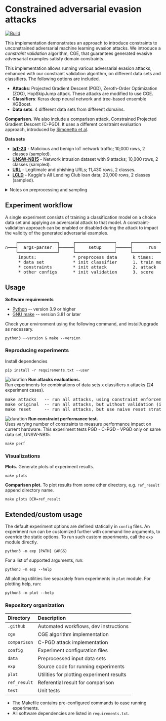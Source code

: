 # Constrained adversarial evasion attacks

[![Build](https://github.com/aucad/new-experiments/actions/workflows/build.yml/badge.svg)](https://github.com/aucad/new-experiments/actions/workflows/build.yml)

This implementation demonstrates an approach to introduce constraints to unconstrained adversarial machine learning evasion attacks.
We introduce a _constraint validation_ algorithm, CGE, that guarantees generated evasive adversarial examples satisfy domain constraints.

This implementation allows running various adversarial evasion attacks, enhanced with our constraint validation algorithm, on different data sets and classifiers.
The following options are included.

- **Attacks**: Projected Gradient Descent (PGD), Zeroth-Order Optimization (ZOO), HopSkipJump attack. These attacks are modified to use CGE.
- **Classifiers**: Keras deep neural network and tree-based ensemble XGBoost.
- **Data sets**: 4 different data sets from different domains.

**Comparison.** We also include a comparison attack, Constrained Projected Gradient Descent (C-PGD).
It uses a different constraint evaluation approach, introduced by [Simonetto et al](https://arxiv.org/abs/2112.01156).

**Data sets**

- [**IoT-23**](https://doi.org/10.5281/zenodo.4743746) - Malicious and benign IoT network traffic; 10,000 rows, 2 classes (sampled).
- [**UNSW-NB15**](https://doi.org/10.1109/MilCIS.2015.7348942) - Network intrusion dataset with 9 attacks; 10,000 rows, 2 classes (sampled). 
- [**URL**](https://doi.org/10.1016/j.engappai.2021.104347) - Legitimate and phishing URLs; 11,430 rows, 2 classes.
- [**LCLD**](https://www.kaggle.com/datasets/wordsforthewise/lending-club) - Kaggle's All Lending Club loan data; 20,000 rows, 2 classes (sampled).

<details>
<summary>Notes on preprocessing and sampling</summary>
<ul>
<li>The input data must be numeric and parse to a numeric type (<code>NULL</code> should be a null, not <code>-</code>, etc.).</li>
<li>Categorical attributes must be one-hot encoded.</li>
<li>Data sets should not be normalized, because this will be done automatically (otherwise the constraints must include manual scaling).</li>
<li>All data sets have 50/50 class label distribution.</li>
<li>The provided sampled data sets were generated by random sampling, without replacement, using Weka's supervised instance <a href="https://waikato.github.io/weka-blog/posts/2019-01-30-sampling/" target="_blank">SpreadSubsample</a>.</li>
</ul>
</details>

## Experiment workflow

A single experiment consists of training a classification model on a choice data set and applying an adversarial attack to that model. A constraint-validation approach can be enabled or disabled during the attack to impact the validity of the generated adversarial examples.

<pre>
    ┌───────────────┐     ┌───────────────┐     ┌───────────────┐     ┌───────────────┐ 
○───┤  args-parser  ├─────┤     setup     ├─────┤      run      ├─────┤      end      ├───◎
    └───────────────┘     └───────────────┘     └───────────────┘     └───────────────┘
     inputs:              * preprocess data      k times:                write result
     * data set           * init classifier      1. train model     
     * constraints        * init attack          2. attack
     * other configs      * init validation      3. score
</pre>

## Usage

**Software requirements**

* [Python](https://www.python.org/downloads/) -- version 3.9 or higher
* [GNU make](https://www.gnu.org/software/make/manual/make.html) -- version 3.81 or later

Check your environment using the following command, and install/upgrade as necessary.

```
python3 --version & make --version
```

### Reproducing experiments

Install dependencies

```
pip install -r requirements.txt --user
```

![duration](https://img.shields.io/badge/%F0%9F%95%92%2024%E2%80%9448%20hours/each-FFFF00?style=flat-square) **Run attacks evaluations.**   
Run experiments for combinations of data sets x classifiers x attacks (24 experiment cases). 

<pre>
make attacks   -- run all attacks, using constraint enforcement
make original  -- run all attacks, but without validation (ignore constraints).
make reset     -- run all attacks, but use naive reset strategy.
</pre>

![duration](https://img.shields.io/badge/%F0%9F%95%92%2030%20min%20%E2%80%94%203%20h-FFFF00?style=flat-square) **Run constraint performance test.**   
Uses varying number of constraints to measure performance impact on current hardware. 
This experiment tests PGD - C-PGD - VPGD only on same data set, UNSW-NB15.

```
make perf
```

### Visualizations

**Plots.** Generate plots of experiment results.

```
make plots
```

**Comparison plot.** To plot results from some other directory, e.g. `ref_result` append directory name.

```
make plots DIR=ref_result
```

## Extended/custom usage

The default experiment options are defined statically in `config` files.
An experiment run can be customized further with command line arguments, to override the static options.
To run such custom experiments, call the `exp` module directly.

```
python3 -m exp [PATH] {ARGS}
```

For a list of supported arguments, run:

```
python3 -m exp --help
```

All plotting utilities live separately from experiments in `plot` module.
For plotting help, run:

```
python3 -m plot --help
```

### Repository organization

| Directory    | Description                               |
|:-------------|:------------------------------------------|
| `.github`    | Automated workflows, dev instructions     |
| `cge`        | CGE algorithm implementation              |
| `comparison` | C-PGD attack implementation               |
| `config`     | Experiment configuration files            |
| `data`       | Preprocessed input data sets              |
| `exp`        | Source code for running experiments       |
| `plot`       | Utilities for plotting experiment results |
| `ref_result` | Referential result for comparison         |
| `test`       | Unit tests                                |

- The Makefile contains pre-configured commands to ease running experiments.
- All software dependencies are listed in `requirements.txt`.
